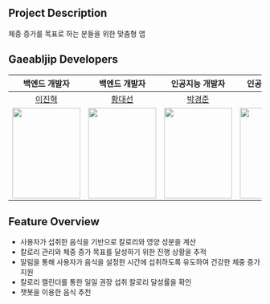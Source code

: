
## Project Description

체중 증가를 목표로 하는 분들을 위한 맞춤형 앱

## Gaeabljip Developers
|                백엔드 개발자                | 백엔드 개발자 | 인공지능 개발자 | 인공지능 개발자 | 인공지능 개발자 |
|:-------------------------------------:|:-------------:|:---------------:|:---------------:|:---------------:|
|   [이진혁](https://github.com/LJH098)    | [황대선](https://github.com/hwangdaesun) | [박경준](https://github.com/Kyeong6) | [김성빈](https://github.com/saine0501) | [김채원](https://github.com/chaewon215) |
| <img width="135" height="180" src="https://github.com/JNU-econovation/EATceed/assets/91835827/22562f8b-e2cd-4e85-9db8-8a09384ad502"> | <img width="135" height="180" src="https://github.com/JNU-econovation/Gaebaljip/assets/91835827/908981e9-9e3f-4c30-87b3-1e478151db2b"> | <img width="135" height="180" src="https://github.com/JNU-econovation/Gaebaljip/assets/91835827/502bc910-4c89-43e2-a9d3-3a0e252d13e4"> |<img width="135" height="180" src="https://github.com/JNU-econovation/EATceed/assets/80449433/8a03c206-7eb0-42c3-8c3e-958b0b51c892"> | <img width="135" height="180" src="https://github.com/JNU-econovation/EATceed/assets/80449433/c1724236-6cc1-4f8d-8568-56f2fccdd522"> | 


## Feature Overview

- 사용자가 섭취한 음식을 기반으로 칼로리와 영양 성분을 계산
- 칼로리 관리와 체중 증가 목표를 달성하기 위한 진행 상황을 추적
- 알림을 통해 사용자가 음식을 설정한 시간에 섭취하도록 유도하여 건강한 체중 증가 지원
- 칼로리 캘린더를 통한 일일 권장 섭취 칼로리 달성률을 확인
- 챗봇을 이용한 음식 추천






